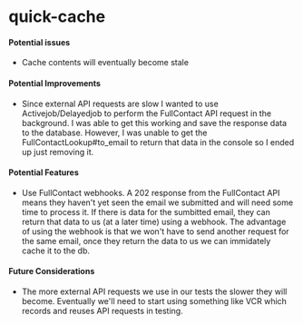 # quick-cache

#### Potential issues
- Cache contents will eventually become stale

#### Potential Improvements
- Since external API requests are slow I wanted to use Activejob/Delayedjob to perform the FullContact API request in the background. I was able to get this working and save the response data to the database. However, I was unable to get the FullContactLookup#to_email to return that data in the console so I ended up just removing it.

#### Potential Features
- Use FullContact webhooks. A 202 response from the FullContact API means they haven't yet seen the email we submitted and will need some time to process it. If there is data for the sumbitted email, they can return that data to us (at a later time) using a webhook. The advantage of using the webhook is that we won't have to send another request for the same email, once they return the data to us we can immidately cache it to the db.

#### Future Considerations
- The more external API requests we use in our tests the slower they will become. Eventually we'll need to start using something like VCR which records and reuses API requests in testing.
